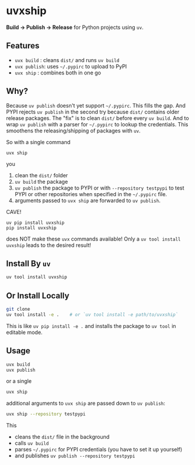 # uvxship

**Build → Publish → Release** for Python projects using `uv`.

## Features

- `uvx build`  : cleans `dist/` and runs `uv build`
- `uvx publish`: uses `~/.pypirc` to upload to PyPI
- `uvx ship`   : combines both in one go

## Why?

Because `uv publish` doesn't yet support `~/.pypirc`. This fills the gap.
And PYPI rejects `uv publish` in the second try because `dist/` contains older release packages.
The "fix" is to clean `dist/` before every `uv build`. And to wrap `uv publish` with a
parser for `~/.pypirc` to lookup the credentials.
This smoothens the releasing/shipping of packages with `uv`.

So with a single command
```
uvx ship
```
you
1. clean the `dist/` folder
2. `uv build` the package
3. `uv publish` the package to PYPI or with `--repository testpypi` to test PYPI
   or other repositories when specified in the `~/.pypirc` file.
4. arguments passed to `uvx ship` are forwarded to `uv publish`.

CAVE!
```
uv pip install uvxship
pip install uvxship
```
does NOT make these `uvx` commands available!
Only a `uv tool install uvxship` leads to the desired result!

## Install By `uv`
```bash
uv tool install uvxship
```

## Or Install Locally

```bash
git clone
uv tool install -e .    # or `uv tool install -e path/to/uvxship` 
```
This is like `uv pip install -e .` and installs 
the package to `uv tool` in editable mode.

## Usage
```bash
uvx build
uvx publish
```
or a single
```bash
uvx ship
```
additional arguments to `uvx ship` are passed down to `uv publish`:
```bash
uvx ship --repository testpypi
```
This
- cleans the `dist/` file in the background
- calls `uv build`
- parses `~/.pypirc` for PYPI credentials
  (you have to set it up yourself)
- and publishes `uv publish --repository testpypi`

